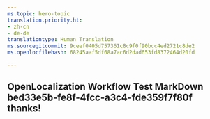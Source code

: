 ```yaml
---
ms.topic: hero-topic
translation.priority.ht:
- zh-cn
- de-de
translationtype: Human Translation
ms.sourcegitcommit: 9ceef0405d757361c8c9f0f90bcc4ed2721c8de2
ms.openlocfilehash: 68245aaf5df68a7ac6d2dad653fd8372464d20fd

---
```

## OpenLocalization Workflow Test MarkDown bed33e5b-fe8f-4fcc-a3c4-fde359f7f80f thanks!



<!--HONumber=Aug16_HO2-->


